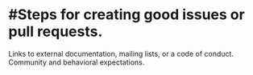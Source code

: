 #Steps for creating good issues or pull requests.
==========================================================
Links to external documentation, mailing lists, or a code of conduct.
Community and behavioral expectations.
